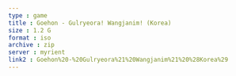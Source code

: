 ```yaml
---
type : game
title : Goehon - Gulryeora! Wangjanim! (Korea)
size : 1.2 G
format : iso
archive : zip
server : myrient
link2 : Goehon%20-%20Gulryeora%21%20Wangjanim%21%20%28Korea%29
---
```


